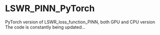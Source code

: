 # LSWR_PINN_PyTorch
PyTorch version of LSWR_loss_function_PINN, both GPU and CPU version   
The code is constantly being updated...
